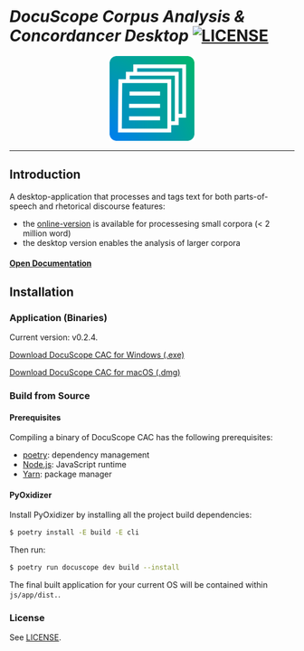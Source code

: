 # *DocuScope Corpus Analysis & Concordancer Desktop* [![LICENSE][license-image]][license-url]

<div class="image" align="center">
    <img width="150" height="auto" src="https://raw.githubusercontent.com/browndw/docuscope-cac/main/js/app/icons/icon_256x256x32.png" alt="DocuScope logo">
    <br>
</div>

---

## Introduction

A desktop-application that processes and tags text for both parts-of-speech and rhetorical discourse features: 

-   the [online-version][online-version] is available for processesing small corpora (< 2 million word)
-   the desktop version enables the analysis of larger corpora

#### [Open Documentation][docs]

## Installation

### Application (Binaries)

Current version: v0.2.4.

[Download DocuScope CAC for Windows (.exe)][windows]

[Download DocuScope CAC for macOS (.dmg)][mac-intel]

### Build from Source

#### Prerequisites

Compiling a binary of DocuScope CAC has the following prerequisites:

* [poetry][poetry]: dependency management
* [Node.js][node-js]: JavaScript runtime
* [Yarn][yarn]: package manager

#### PyOxidizer

Install PyOxidizer by installing all the project build dependencies:

``` bash
$ poetry install -E build -E cli
```

Then run:

``` bash
$ poetry run docuscope dev build --install
```

The final built application for your current OS will be contained within `js/app/dist.`. 

### License

See [LICENSE][license-url].


[online-version]: https://docuscope-ca.eberly.cmu.edu/

[electron]: http://electron.atom.io/
[poetry]: https://python-poetry.org/docs/#installation
[yarn]: https://classic.yarnpkg.com/en/docs/install#debian-stable
[node-js]: https://nodejs.org/en/

[mac-intel]: https://github.com/browndw/docuscope-cac/releases/download/v0.2.4/DocuScope.CAC-0.3.1.dmg
[windows]: https://github.com/browndw/docuscope-cac/releases/download/v0.2.4/DocuScope.CAC.Setup.0.3.1.exe

[license-image]: https://img.shields.io/badge/license-Apache2-blue.svg
[license-url]: https://github.com/browndw/docuscope-cac/blob/main/LICENSE

[docs]: https://docuscope.github.io/
